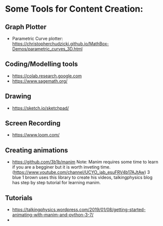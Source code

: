 # Some Tools for Content Creation:

## Graph Plotter 
 * Parametric Curve plotter: https://christopherchudzicki.github.io/MathBox-Demos/parametric_curves_3D.html
 
## Coding/Modelling tools
 * https://colab.research.google.com
 * https://www.sagemath.org/
 
## Drawing 
 * https://sketch.io/sketchpad/
 
## Screen Recording
 * https://www.loom.com/
 
## Creating animations

 * https://github.com/3b1b/manim
 Note: Manim requires some time to learn if you are a begginer but it is worth inveting time. (https://www.youtube.com/channel/UCYO_jab_esuFRV4b17AJtAw)
 3 blue 1 brown uses this library to create his videos, talkingphysics blog has step by step tutorial for learning manim.
 
## Tutorials 

 * https://talkingphysics.wordpress.com/2019/01/08/getting-started-animating-with-manim-and-python-3-7/
 * 
